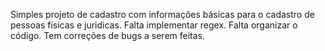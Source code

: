 
Simples projeto de cadastro com informações básicas para o cadastro de pessoas físicas e juridicas. 
Falta implementar regex.
Falta organizar o código.
Tem correções de bugs a serem feitas.

